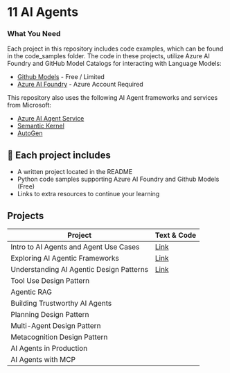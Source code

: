 # 11 AI Agents


### What You Need 

Each project in this repository includes code examples, which can be found in the code_samples folder.
The code in these projects, utilize Azure AI Foundry and GitHub Model Catalogs for interacting with Language Models:

- [Github Models](https://aka.ms/ai-agents-beginners/github-models) - Free / Limited
- [Azure AI Foundry](https://aka.ms/ai-agents-beginners/ai-foundry) - Azure Account Required

This repository also uses the following AI Agent frameworks and services from Microsoft:

- [Azure AI Agent Service](https://aka.ms/ai-agents-beginners/ai-agent-service)
- [Semantic Kernel](https://aka.ms/ai-agents-beginners/semantic-kernel)
- [AutoGen](https://aka.ms/ai-agents/autogen)

## 📂 Each project includes

- A written project located in the README
- Python code samples supporting Azure AI Foundry and Github Models (Free)
- Links to extra resources to continue your learning


## Projects

| **Project**                              | **Text & Code**                                    |
|------------------------------------------|----------------------------------------------------|
| Intro to AI Agents and Agent Use Cases   |[Link](./01%20-%20Intro%20to%20AI%20Agents/README.md)|
| Exploring AI Agentic Frameworks          |[Link](./02%20-%20AI%20Agent%20Frameworks/README.md)|
| Understanding AI Agentic Design Patterns |[Link](./03%20-%20AI%20Agentic%20Design%20Principles/README.md)|
| Tool Use Design Pattern                  |
| Agentic RAG                              |
| Building Trustworthy AI Agents           |
| Planning Design Pattern                  |
| Multi-Agent Design Pattern               |
| Metacognition Design Pattern             |
| AI Agents in Production                  |
| AI Agents with MCP                       |
